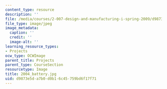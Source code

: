 ```yaml
---
content_type: resource
description: ''
file: /media/courses/2-007-design-and-manufacturing-i-spring-2009/d9873e5da7b0d0b16c45759bd6f17f71_2004_battery.jpg
file_type: image/jpeg
image_metadata:
  caption: ''
  credit: ''
  image-alt: ''
learning_resource_types:
- Projects
ocw_type: OCWImage
parent_title: Projects
parent_type: CourseSection
resourcetype: Image
title: 2004_battery.jpg
uid: d9873e5d-a7b0-d0b1-6c45-759bd6f17f71
---
```

